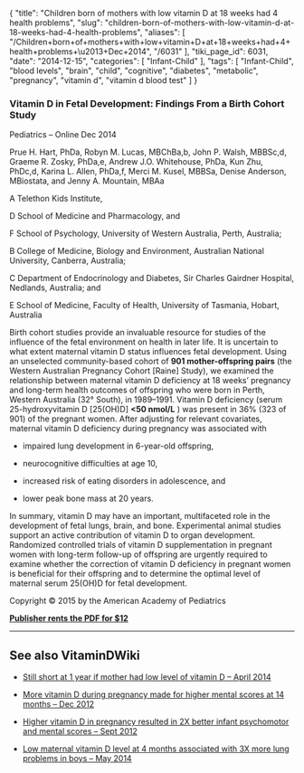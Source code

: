 {
    "title": "Children born of mothers with low vitamin D at 18 weeks had 4 health problems",
    "slug": "children-born-of-mothers-with-low-vitamin-d-at-18-weeks-had-4-health-problems",
    "aliases": [
        "/Children+born+of+mothers+with+low+vitamin+D+at+18+weeks+had+4+health+problems+\u2013+Dec+2014",
        "/6031"
    ],
    "tiki_page_id": 6031,
    "date": "2014-12-15",
    "categories": [
        "Infant-Child"
    ],
    "tags": [
        "Infant-Child",
        "blood levels",
        "brain",
        "child",
        "cognitive",
        "diabetes",
        "metabolic",
        "pregnancy",
        "vitamin d",
        "vitamin d blood test"
    ]
}


### Vitamin D in Fetal Development: Findings From a Birth Cohort Study

Pediatrics – Online Dec 2014

Prue H. Hart, PhDa, Robyn M. Lucas, MBChBa,b, John P. Walsh, MBBSc,d, Graeme R. Zosky, PhDa,e, Andrew J.O. Whitehouse, PhDa, Kun Zhu, PhDc,d, Karina L. Allen, PhDa,f, Merci M. Kusel, MBBSa, Denise Anderson, MBiostata, and Jenny A. Mountain, MBAa

A Telethon Kids Institute,

D School of Medicine and Pharmacology, and

F School of Psychology, University of Western Australia, Perth, Australia;

B College of Medicine, Biology and Environment, Australian National University, Canberra, Australia;

C Department of Endocrinology and Diabetes, Sir Charles Gairdner Hospital, Nedlands, Australia; and

E School of Medicine, Faculty of Health, University of Tasmania, Hobart, Australia

Birth cohort studies provide an invaluable resource for studies of the influence of the fetal environment on health in later life. It is uncertain to what extent maternal vitamin D status influences fetal development. Using an unselected community-based cohort of  **901 mother-offspring pairs**  (the Western Australian Pregnancy Cohort <span>[Raine]</span> Study), we examined the relationship between maternal vitamin D deficiency at 18 weeks’ pregnancy and long-term health outcomes of offspring who were born in Perth, Western Australia (32° South), in 1989–1991. Vitamin D deficiency (serum 25-hydroxyvitamin D <span>[25(OH)D]</span>  **<50 nmol/L** ) was present in 36% (323 of 901) of the pregnant women. After adjusting for relevant covariates, maternal vitamin D deficiency during pregnancy was associated with 

* impaired lung development in 6-year-old offspring, 

* neurocognitive difficulties at age 10, 

* increased risk of eating disorders in adolescence, and 

* lower peak bone mass at 20 years. 

In summary, vitamin D may have an important, multifaceted role in the development of fetal lungs, brain, and bone. Experimental animal studies support an active contribution of vitamin D to organ development. Randomized controlled trials of vitamin D supplementation in pregnant women with long-term follow-up of offspring are urgently required to examine whether the correction of vitamin D deficiency in pregnant women is beneficial for their offspring and to determine the optimal level of maternal serum 25(OH)D for fetal development.

Copyright © 2015 by the American Academy of Pediatrics

 **[Publisher rents the PDF for $12](http://pediatrics.aappublications.org/content/early/2014/12/09/peds.2014-1860.full.pdf+html)** 

---

## See also VitaminDWiki

* [Still short at 1 year if mother had low level of vitamin D – April 2014](/posts/still-short-at-1-year-if-mother-had-low-level-of-vitamin-d)

* [More vitamin D during pregnancy made for higher mental scores at 14 months – Dec 2012](/posts/more-vitamin-d-during-pregnancy-made-for-higher-mental-scores-at-14-months)

* [Higher vitamin D in pregnancy resulted in 2X better infant psychomotor and mental scores – Sept 2012](/posts/higher-vitamin-d-in-pregnancy-resulted-in-2x-better-infant-psychomotor-and-mental-scores)

* [Low maternal vitamin D level at 4 months associated with 3X more lung problems in boys – May 2014](/posts/low-maternal-vitamin-d-level-at-4-months-associated-with-3x-more-lung-problems-in-boys)